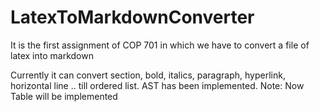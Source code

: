 # LatexToMarkdownConverter
It is the first assignment of COP 701 in which we have to convert a file of latex into markdown

Currently it can convert section, bold, italics, paragraph, hyperlink, horizontal line .. till ordered list.
AST has been implemented.
Note: Now Table will be implemented
